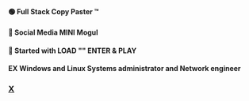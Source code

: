 #### 🟢 Full Stack Copy Paster ™
#### 🚫 Social Media MINI Mogul
#### 🌅 Started with LOAD "" ENTER & PLAY
#### **EX** Windows and Linux Systems administrator and Network engineer

### [**X**](https://x.com/ivanbuncic)
